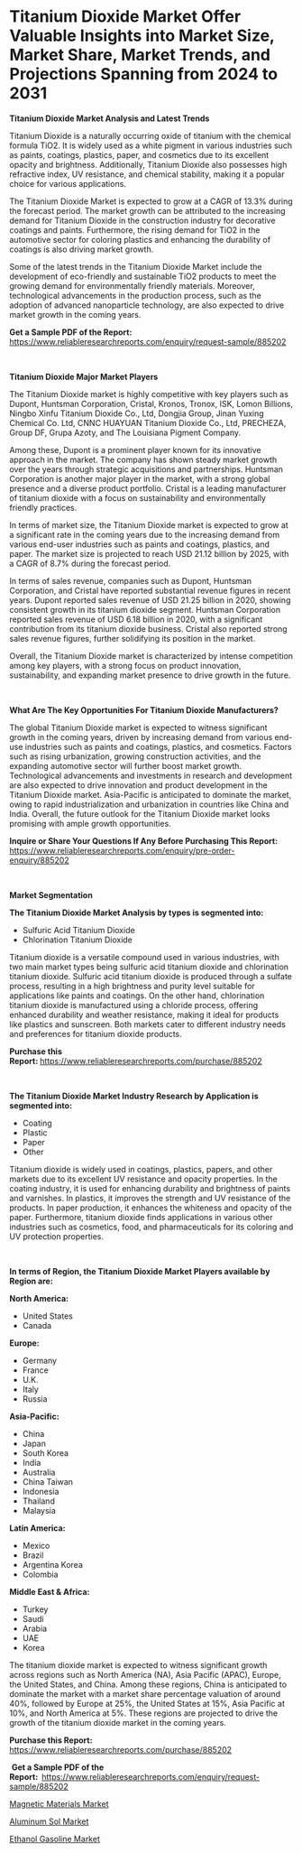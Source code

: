 <p><h1>Titanium Dioxide Market Offer Valuable Insights into Market Size, Market Share, Market Trends, and Projections Spanning from 2024 to 2031</h1></p><p><strong>Titanium Dioxide Market Analysis and Latest Trends</strong></p>
<p><p>Titanium Dioxide is a naturally occurring oxide of titanium with the chemical formula TiO2. It is widely used as a white pigment in various industries such as paints, coatings, plastics, paper, and cosmetics due to its excellent opacity and brightness. Additionally, Titanium Dioxide also possesses high refractive index, UV resistance, and chemical stability, making it a popular choice for various applications.</p><p>The Titanium Dioxide Market is expected to grow at a CAGR of 13.3% during the forecast period. The market growth can be attributed to the increasing demand for Titanium Dioxide in the construction industry for decorative coatings and paints. Furthermore, the rising demand for TiO2 in the automotive sector for coloring plastics and enhancing the durability of coatings is also driving market growth.</p><p>Some of the latest trends in the Titanium Dioxide Market include the development of eco-friendly and sustainable TiO2 products to meet the growing demand for environmentally friendly materials. Moreover, technological advancements in the production process, such as the adoption of advanced nanoparticle technology, are also expected to drive market growth in the coming years.</p></p>
<p><strong>Get a Sample PDF of the Report:&nbsp;</strong> <a href="https://www.reliableresearchreports.com/enquiry/request-sample/885202">https://www.reliableresearchreports.com/enquiry/request-sample/885202</a></p>
<p>&nbsp;</p>
<p><strong>Titanium Dioxide Major Market Players</strong></p>
<p><p>The Titanium Dioxide market is highly competitive with key players such as Dupont, Huntsman Corporation, Cristal, Kronos, Tronox, ISK, Lomon Billions, Ningbo Xinfu Titanium Dioxide Co., Ltd, Dongjia Group, Jinan Yuxing Chemical Co. Ltd, CNNC HUAYUAN Titanium Dioxide Co., Ltd, PRECHEZA, Group DF, Grupa Azoty, and The Louisiana Pigment Company.</p><p>Among these, Dupont is a prominent player known for its innovative approach in the market. The company has shown steady market growth over the years through strategic acquisitions and partnerships. Huntsman Corporation is another major player in the market, with a strong global presence and a diverse product portfolio. Cristal is a leading manufacturer of titanium dioxide with a focus on sustainability and environmentally friendly practices.</p><p>In terms of market size, the Titanium Dioxide market is expected to grow at a significant rate in the coming years due to the increasing demand from various end-user industries such as paints and coatings, plastics, and paper. The market size is projected to reach USD 21.12 billion by 2025, with a CAGR of 8.7% during the forecast period.</p><p>In terms of sales revenue, companies such as Dupont, Huntsman Corporation, and Cristal have reported substantial revenue figures in recent years. Dupont reported sales revenue of USD 21.25 billion in 2020, showing consistent growth in its titanium dioxide segment. Huntsman Corporation reported sales revenue of USD 6.18 billion in 2020, with a significant contribution from its titanium dioxide business. Cristal also reported strong sales revenue figures, further solidifying its position in the market.</p><p>Overall, the Titanium Dioxide market is characterized by intense competition among key players, with a strong focus on product innovation, sustainability, and expanding market presence to drive growth in the future.</p></p>
<p>&nbsp;</p>
<p><strong>What Are The Key Opportunities For Titanium Dioxide Manufacturers?</strong></p>
<p><p>The global Titanium Dioxide market is expected to witness significant growth in the coming years, driven by increasing demand from various end-use industries such as paints and coatings, plastics, and cosmetics. Factors such as rising urbanization, growing construction activities, and the expanding automotive sector will further boost market growth. Technological advancements and investments in research and development are also expected to drive innovation and product development in the Titanium Dioxide market. Asia-Pacific is anticipated to dominate the market, owing to rapid industrialization and urbanization in countries like China and India. Overall, the future outlook for the Titanium Dioxide market looks promising with ample growth opportunities.</p></p>
<p><strong>Inquire or Share Your Questions If Any Before Purchasing This Report:</strong> <a href="https://www.reliableresearchreports.com/enquiry/pre-order-enquiry/885202">https://www.reliableresearchreports.com/enquiry/pre-order-enquiry/885202</a></p>
<p>&nbsp;</p>
<p><strong>Market Segmentation</strong></p>
<p><strong>The Titanium Dioxide Market Analysis by types is segmented into:</strong></p>
<p><ul><li>Sulfuric Acid Titanium Dioxide</li><li>Chlorination Titanium Dioxide</li></ul></p>
<p><p>Titanium dioxide is a versatile compound used in various industries, with two main market types being sulfuric acid titanium dioxide and chlorination titanium dioxide. Sulfuric acid titanium dioxide is produced through a sulfate process, resulting in a high brightness and purity level suitable for applications like paints and coatings. On the other hand, chlorination titanium dioxide is manufactured using a chloride process, offering enhanced durability and weather resistance, making it ideal for products like plastics and sunscreen. Both markets cater to different industry needs and preferences for titanium dioxide products.</p></p>
<p><strong>Purchase this Report:&nbsp;</strong><a href="https://www.reliableresearchreports.com/purchase/885202">https://www.reliableresearchreports.com/purchase/885202</a></p>
<p>&nbsp;</p>
<p><strong>The Titanium Dioxide Market Industry Research by Application is segmented into:</strong></p>
<p><ul><li>Coating</li><li>Plastic</li><li>Paper</li><li>Other</li></ul></p>
<p><p>Titanium dioxide is widely used in coatings, plastics, papers, and other markets due to its excellent UV resistance and opacity properties. In the coating industry, it is used for enhancing durability and brightness of paints and varnishes. In plastics, it improves the strength and UV resistance of the products. In paper production, it enhances the whiteness and opacity of the paper. Furthermore, titanium dioxide finds applications in various other industries such as cosmetics, food, and pharmaceuticals for its coloring and UV protection properties.</p></p>
<p>&nbsp;</p>
<p><strong>In terms of Region, the Titanium Dioxide Market Players available by Region are:</strong></p>
<p>
    <p> <strong> North America: </strong>
        <ul>
            <li>United States</li>
            <li>Canada</li>
        </ul>
        </p> 
    <p> <strong> Europe: </strong>
        <ul>
            <li>Germany</li>
            <li>France</li>
            <li>U.K.</li>
            <li>Italy</li>
            <li>Russia</li>
        </ul>
        </p> 
    <p> <strong> Asia-Pacific: </strong>
        <ul>
            <li>China</li>
            <li>Japan</li>
            <li>South Korea</li>
            <li>India</li>
            <li>Australia</li>
            <li>China Taiwan</li>
            <li>Indonesia</li>
            <li>Thailand</li>
            <li>Malaysia</li>
        </ul>
        </p> 
    <p> <strong> Latin America: </strong>
        <ul>
            <li>Mexico</li>
            <li>Brazil</li>
            <li>Argentina Korea</li>
            <li>Colombia</li>
        </ul>
        </p> 
    <p> <strong> Middle East & Africa: </strong>
        <ul>
            <li>Turkey</li>
            <li>Saudi</li>
            <li>Arabia</li>
            <li>UAE</li>
            <li>Korea</li>
        </ul>
    </p>
    </p>
<p><p>The titanium dioxide market is expected to witness significant growth across regions such as North America (NA), Asia Pacific (APAC), Europe, the United States, and China. Among these regions, China is anticipated to dominate the market with a market share percentage valuation of around 40%, followed by Europe at 25%, the United States at 15%, Asia Pacific at 10%, and North America at 5%. These regions are projected to drive the growth of the titanium dioxide market in the coming years.</p></p>
<p><strong>Purchase this Report: </strong><a href="https://www.reliableresearchreports.com/purchase/885202">https://www.reliableresearchreports.com/purchase/885202</a></p>
<p>&nbsp;<strong>Get a Sample PDF of the Report:&nbsp;&nbsp;</strong><a href="https://www.reliableresearchreports.com/enquiry/request-sample/885202">https://www.reliableresearchreports.com/enquiry/request-sample/885202</a></p>
<p><strong></strong></p>
<p><p><a href="https://github.com/beatblasta/Market-Research-Report-List-2/blob/main/magnetic-materials-market.md">Magnetic Materials Market</a></p><p><a href="https://github.com/shotows/Market-Research-Report-List-1/blob/main/aluminum-sol-market.md">Aluminum Sol Market</a></p><p><a href="https://github.com/Sinjinluong3e0awx2m195k76/Market-Research-Report-List-1/blob/main/ethanol-gasoline-market.md">Ethanol Gasoline Market</a></p></p>